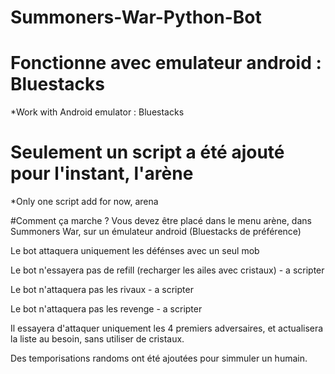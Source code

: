 # Summoners-War-Python-Bot

# Fonctionne avec emulateur android : Bluestacks
*Work with Android emulator : Bluestacks

# Seulement un script a été ajouté pour l'instant, l'arène
*Only one script add for now, arena

#Comment ça marche ?
Vous devez être placé dans le menu arène, dans Summoners War, sur un émulateur android (Bluestacks de préférence)

Le bot attaquera uniquement les défénses avec un seul mob

Le bot n'essayera pas de refill (recharger les ailes avec cristaux) - a scripter

Le bot n'attaquera pas les rivaux - a scripter

Le bot n'attaquera pas les revenge - a scripter


Il essayera d'attaquer uniquement les 4 premiers adversaires, et actualisera la liste au besoin, sans utiliser de cristaux.

Des temporisations randoms ont été ajoutées pour simmuler un humain.
